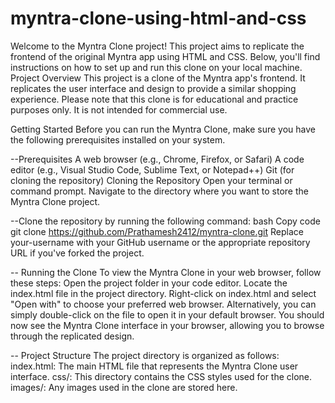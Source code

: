 # myntra-clone-using-html-and-css

Welcome to the Myntra Clone project! This project aims to replicate the frontend of the original Myntra app using HTML and CSS. Below, you'll find instructions on how to set up and run this clone on your local machine.
Project Overview
This project is a clone of the Myntra app's frontend. It replicates the user interface and design to provide a similar shopping experience. Please note that this clone is for educational and practice purposes only. It is not intended for commercial use.

Getting Started
Before you can run the Myntra Clone, make sure you have the following prerequisites installed on your system.

--Prerequisites
A web browser (e.g., Chrome, Firefox, or Safari)
A code editor (e.g., Visual Studio Code, Sublime Text, or Notepad++)
Git (for cloning the repository)
Cloning the Repository
Open your terminal or command prompt.
Navigate to the directory where you want to store the Myntra Clone project.

--Clone the repository by running the following command:
bash
Copy code
git clone https://github.com/Prathamesh2412/myntra-clone.git
Replace your-username with your GitHub username or the appropriate repository URL if you've forked the project.

-- Running the Clone
To view the Myntra Clone in your web browser, follow these steps:
Open the project folder in your code editor.
Locate the index.html file in the project directory.
Right-click on index.html and select "Open with" to choose your preferred web browser. Alternatively, you can simply double-click on the file to open it in your default browser.
You should now see the Myntra Clone interface in your browser, allowing you to browse through the replicated design.

-- Project Structure
The project directory is organized as follows:
index.html: The main HTML file that represents the Myntra Clone user interface.
css/: This directory contains the CSS styles used for the clone.
images/: Any images used in the clone are stored here.
